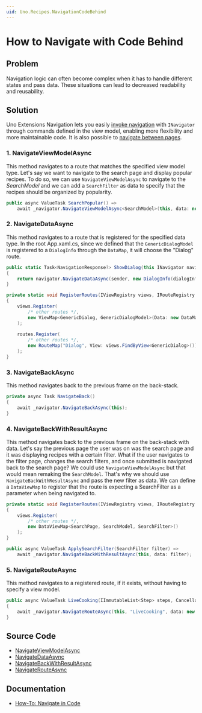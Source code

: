 ```yaml
---
uid: Uno.Recipes.NavigationCodeBehind
---
```


# How to Navigate with Code Behind

## Problem

Navigation logic can often become complex when it has to handle different states and pass data. These situations can lead to decreased readability and reusability.

## Solution

Uno Extensions Navigation lets you easily [invoke navigation](xref:Uno.Extensions.Navigation.HowToNavigateInCode) with `INavigator` through commands defined in the view model, enabling more flexibility and more maintainable code. It is also possible to [navigate between pages](xref:Uno.Extensions.Navigation.HowToNavigateInCode#1-navigating-to-a-new-page).

### 1. NavigateViewModelAsync

This method navigates to a route that matches the specified view model type. Let's say we want to navigate to the search page and display popular recipes. To do so, we can use `NavigateViewModelAsync` to navigate to the _SearchModel_ and we can add a `SearchFilter` as data to specify that the recipes should be organized by popularity.

```csharp
public async ValueTask SearchPopular() =>
    await _navigator.NavigateViewModelAsync<SearchModel>(this, data: new SearchFilter(FilterGroup: FilterGroup.Popular));
```

### 2. NavigateDataAsync

This method navigates to a route that is registered for the specified data type. In the root App.xaml.cs, since we defined that the `GenericDialogModel` is registered to a `DialogInfo` through the `DataMap`, it will choose the "Dialog" route.

```csharp
public static Task<NavigationResponse?> ShowDialog(this INavigator navigator, object sender, DialogInfo dialogInfo, CancellationToken ct)
{
    return navigator.NavigateDataAsync(sender, new DialogInfo(dialogInfo.Title, dialogInfo.Content), cancellation: ct);
}
```

```csharp
private static void RegisterRoutes(IViewRegistry views, IRouteRegistry routes)
{
    views.Register(
        /* other routes */,
        new ViewMap<GenericDialog, GenericDialogModel>(Data: new DataMap<DialogInfo>())
    );
    
    routes.Register(
        /* other routes */,
        new RouteMap("Dialog", View: views.FindByView<GenericDialog>())
    );
}
```

### 3. NavigateBackAsync

This method navigates back to the previous frame on the back-stack.

```csharp
private async Task NavigateBack()
{
    await _navigator.NavigateBackAsync(this);
}
```

### 4. NavigateBackWithResultAsync

This method navigates back to the previous frame on the back-stack with data. Let's say the previous page the user was on was the search page and it was displaying recipes with a certain filter. What if the user navigates to the filter page, changes the search filters, and once submitted is navigated back to the search page? We could use `NavigateViewModelAsync` but that would mean remaking the `SearchModel`. That's why we should use `NavigateBackWithResultAsync` and pass the new filter as data. We can define a `DataViewMap` to register that the route is expecting a SearchFilter as a parameter when being navigated to.

```csharp
private static void RegisterRoutes(IViewRegistry views, IRouteRegistry routes)
{
    views.Register(
        /* other routes */,
        new DataViewMap<SearchPage, SearchModel, SearchFilter>()
    );
}
```

```csharp
public async ValueTask ApplySearchFilter(SearchFilter filter) =>
    await _navigator.NavigateBackWithResultAsync(this, data: filter);
```

### 5. NavigateRouteAsync

This method navigates to a registered route, if it exists, without having to specify a view model.

```csharp
public async ValueTask LiveCooking(IImmutableList<Step> steps, CancellationToken ct)
{
    await _navigator.NavigateRouteAsync(this, "LiveCooking", data: new LiveCookingParameter(Recipe, steps), cancellation: ct);
}
```

## Source Code

- [NavigateViewModelAsync](https://github.com/unoplatform/uno.chefs/blob/5b7bf94fca19eee93de38fc81e08aa1f40804c47/src/Chefs/Presentation/SearchModel.cs#L71-L72)
- [NavigateDataAsync](https://github.com/unoplatform/uno.chefs/blob/5b7bf94fca19eee93de38fc81e08aa1f40804c47/src/Chefs/Presentation/Extensions/INavigatorExtensions.cs#L13-L16)
- [NavigateBackWithResultAsync](https://github.com/unoplatform/uno.chefs/blob/5b7bf94fca19eee93de38fc81e08aa1f40804c47/src/Chefs/Presentation/FilterModel.cs#L20-L21)
- [NavigateRouteAsync](https://github.com/unoplatform/uno.chefs/blob/f7ccfcc2d47d7d45e2ae34a1a251d8c95311c309/src/Chefs/Presentation/RecipeDetailsModel.cs#L41-L53)

## Documentation

- [How-To: Navigate in Code](xref:Uno.Extensions.Navigation.HowToNavigateInCode)
